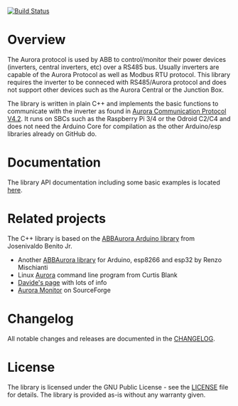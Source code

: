 [![Build Status](https://travis-ci.com/ahpohl/libsunspec.svg?branch=master)](https://travis-ci.com/ahpohl/libsunspec)
# Overview

The Aurora protocol is used by ABB to control/monitor their power devices (inverters, central inverters, etc) over a RS485 bus. Usually inverters are capable of the Aurora Protocol as well as Modbus RTU protocol. This library requires the inverter to be conneced with RS485/Aurora protocol and does not support other devices such as the Aurora Central or the Junction Box.

The library is written in plain C++ and implements the basic functions to communicate with the inverter as found in [Aurora Communication Protocol V4.2](./docs/pdf/AuroraCommunicationProtocol_4_2.pdf). It runs on SBCs such as the Raspberry Pi 3/4 or the Odroid C2/C4 and does not need the Arduino Core for compilation as the other Arduino/esp libraries already on GitHub do.

# Documentation

The library API documentation including some basic examples is located [here](https://ahpohl.github.io/libsunspec/).

# Related projects

The C++ library is based on the [ABBAurora Arduino library](https://github.com/jrbenito/ABBAurora) from Josenivaldo Benito Jr.

* Another [ABBAurora library](https://github.com/xreef/ABB_Aurora_Solar_Inverter_Library) for Arduino, esp8266 and esp32 by Renzo Mischianti
* Linux [Aurora](http://www.curtronics.com/Solar/AuroraData.html) command line program from Curtis Blank
* [Davide's page](http://www.drhack.it/arduino/32-lettura-inverte-power-one-aurora.html) with lots of info
* [Aurora Monitor](http://auroramonitor.sourceforge.net/) on SourceForge

# Changelog

All notable changes and releases are documented in the [CHANGELOG](CHANGELOG.md).

# License

The library is licensed under the GNU Public License - see the [LICENSE](LICENSE) file for details. The library is provided as-is without any warranty given.
